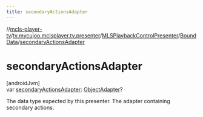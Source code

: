 ```yaml
---
title: secondaryActionsAdapter
---
```

//[mcls-player-tv](../../../../index.html)/[tv.mycujoo.mclsplayer.tv.presenter](../../index.html)/[MLSPlaybackControlPresenter](../index.html)/[BoundData](index.html)/[secondaryActionsAdapter](secondary-actions-adapter.html)



# secondaryActionsAdapter



[androidJvm]\
var [secondaryActionsAdapter](secondary-actions-adapter.html): [ObjectAdapter](https://developer.android.com/reference/kotlin/androidx/leanback/widget/ObjectAdapter.html)?



The data type expected by this presenter. The adapter containing secondary actions.




